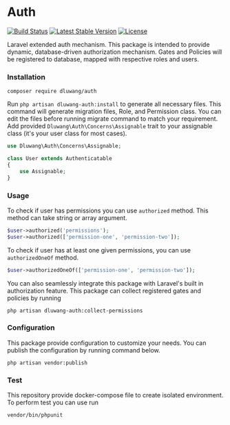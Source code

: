 # Auth
[![Build Status](https://travis-ci.org/dluwang/auth.svg?branch=master)](https://travis-ci.org/dluwang/auth)
[![Latest Stable Version](https://poser.pugx.org/dluwang/auth/v/stable)](https://packagist.org/packages/dluwang/auth)
[![License](https://poser.pugx.org/dluwang/auth/license)](https://packagist.org/packages/dluwang/auth)

Laravel extended auth mechanism. This package is intended to provide dynamic, database-driven authorization mechanism. Gates and Policies will be registered to database, mapped with respective roles and users.

### Installation
```
composer require dluwang/auth
```

Run `php artisan dluwang-auth:install` to generate all necessary files. This command will generate migration files, Role, and Permission class. You can edit the files before running migrate command to match your requirement. Add provided `Dluwang\Auth\Concerns\Assignable` trait to your assignable class (it's your user class for most cases).

```php
use Dluwang\Auth\Concerns\Assignable;

class User extends Authenticatable
{
    use Assignable;
}
```

### Usage

To check if user has permissions you can use `authorized` method. This method can take string or array argument.

```php
$user->authorized('permissions');
$user->authorized(['permission-one', 'permission-two']);
```

To check if user has at least one given permissions, you can use `authorizedOneOf` method.

```php
$user->authorizedOneOf(['permission-one', 'permission-two']);
```

You can also seamlessly integrate this package with Laravel's built in authorization feature. This package can collect registered gates and policies by running

```
php artisan dluwang-auth:collect-permissions
```

### Configuration

This package provide configuration to customize your needs. You can publish the configuration by running command below.
```
php artisan vendor:publish
```

### Test
This repository provide docker-compose file to create isolated environment. To perform test you can use run

```
vendor/bin/phpunit
```